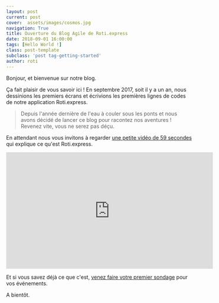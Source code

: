 ```yaml
---
layout: post
current: post
cover:  assets/images/cosmos.jpg
navigation: True
title: Ouverture du Blog Agile de Roti.express
date: 2018-09-01 16:00:00
tags: [Hello World !]
class: post-template
subclass: 'post tag-getting-started'
author: roti
---
```


Bonjour, et bienvenue sur notre blog.

Ça fait plaisir de vous savoir ici ! En septembre 2017, soit il y a un an, nous dessinions les premiers écrans et écrivions les premières lignes de codes de notre application Roti.express.

> Depuis l'année dernière de l'eau à couler sous les ponts et nous avons décidé de lancer ce blog pour racontez nos aventures ! Revenez vite, vous ne serez pas déçu.

En attendant nous vous invitons à regarder [une petite vidéo de 59 secondes](https://www.youtube.com/watch?v=pwuilJ4igWs) qui explique ce qu'est Roti.express.


<iframe width="560" height="315" src="https://www.youtube.com/embed/pwuilJ4igWs" frameborder="0" allowfullscreen></iframe>


Et si vous savez déjà ce que c'est, [venez faire votre premier sondage](https://roti.express/start) pour vos événements.

A bientôt.
